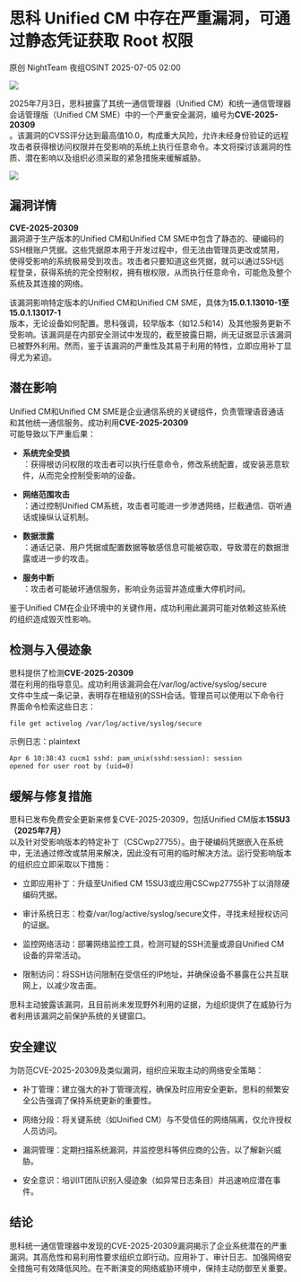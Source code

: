 #  思科 Unified CM 中存在严重漏洞，可通过静态凭证获取 Root 权限  
原创 NightTeam  夜组OSINT   2025-07-05 02:00  
  
![](https://mmbiz.qpic.cn/sz_mmbiz_png/GLyX5CgG8A1iaTj8eIk1SSvkOGg93dHicZxnUtJGrfvvT0H05mDuuCv0P7M2EmOeNXcIZXiaqcULl1ic0iaAJiavkc3g/640?wx_fmt=png&from=appmsg "")  
  
2025年7月3日，思科披露了其统一通信管理器（Unified CM）和统一通信管理器会话管理版（Unified CM SME）中的一个严重安全漏洞，编号为**CVE-2025-20309**  
。该漏洞的CVSS评分达到最高值10.0，构成重大风险，允许未经身份验证的远程攻击者获得根访问权限并在受影响的系统上执行任意命令。本文将探讨该漏洞的性质、潜在影响以及组织必须采取的紧急措施来缓解威胁。  
  
![](https://mmbiz.qpic.cn/sz_mmbiz_png/GLyX5CgG8A0LjokePcXw7UFGWBSrW9ZVM2YMkPOFOiaUbRZ9Sp6y1HjR0gOialevHKEVXvBmb1Dn8X0NvBVtcMOA/640?wx_fmt=png&from=appmsg "")  
## 漏洞详情  
  
**CVE-2025-20309**  
漏洞源于生产版本的Unified CM和Unified CM SME中包含了静态的、硬编码的SSH根账户凭据。这些凭据原本用于开发过程中，但无法由管理员更改或禁用，使得受影响的系统极易受到攻击。攻击者只要知道这些凭据，就可以通过SSH远程登录，获得系统的完全控制权，拥有根权限，从而执行任意命令，可能危及整个系统及其连接的网络。  
  
该漏洞影响特定版本的Unified CM和Unified CM SME，具体为**15.0.1.13010-1至15.0.1.13017-1**  
版本，无论设备如何配置。思科强调，较早版本（如12.5和14）及其他服务更新不受影响。该漏洞是在内部安全测试中发现的，截至披露日期，尚无证据显示该漏洞已被野外利用。然而，鉴于该漏洞的严重性及其易于利用的特性，立即应用补丁显得尤为紧迫。  
## 潜在影响  
  
Unified CM和Unified CM SME是企业通信系统的关键组件，负责管理语音通话和其他统一通信服务。成功利用**CVE-2025-20309**  
可能导致以下严重后果：  
- **系统完全受损**  
：获得根访问权限的攻击者可以执行任意命令，修改系统配置，或安装恶意软件，从而完全控制受影响的设备。  
  
- **网络范围攻击**  
：通过控制Unified CM系统，攻击者可能进一步渗透网络，拦截通信、窃听通话或操纵认证机制。  
  
- **数据泄露**  
：通话记录、用户凭据或配置数据等敏感信息可能被窃取，导致潜在的数据泄露或进一步的攻击。  
  
- **服务中断**  
：攻击者可能破坏通信服务，影响业务运营并造成重大停机时间。  
  
鉴于Unified CM在企业环境中的关键作用，成功利用此漏洞可能对依赖这些系统的组织造成毁灭性影响。  
## 检测与入侵迹象  
  
思科提供了检测**CVE-2025-20309**  
潜在利用的指导意见。成功利用该漏洞会在/var/log/active/syslog/secure  
文件中生成一条记录，表明存在根级别的SSH会话。管理员可以使用以下命令行界面命令检索这些日志：  
```
file get activelog /var/log/active/syslog/secure
```  
  
示例日志：plaintext  
```
Apr 6 10:38:43 cucm1 sshd: pam_unix(sshd:session): session opened for user root by (uid=0)
```  
## 缓解与修复措施  
  
思科已发布免费安全更新来修复CVE-2025-20309，包括Unified CM版本**15SU3（2025年7月）**  
以及针对受影响版本的特定补丁（CSCwp27755）。由于硬编码凭据嵌入在系统中，无法通过修改或禁用来解决，因此没有可用的临时解决方法。运行受影响版本的组织应立即采取以下措施：  
- 立即应用补丁：升级至Unified CM 15SU3或应用CSCwp27755补丁以消除硬编码凭据。  
  
- 审计系统日志：检查/var/log/active/syslog/secure文件，寻找未经授权访问的证据。  
  
- 监控网络活动：部署网络监控工具，检测可疑的SSH流量或源自Unified CM设备的异常活动。  
  
- 限制访问：将SSH访问限制在受信任的IP地址，并确保设备不暴露在公共互联网上，以减少攻击面。  
  
思科主动披露该漏洞，且目前尚未发现野外利用的证据，为组织提供了在威胁行为者利用该漏洞之前保护系统的关键窗口。  
## 安全建议  
  
为防范CVE-2025-20309及类似漏洞，组织应采取主动的网络安全策略：  
- 补丁管理：建立强大的补丁管理流程，确保及时应用安全更新。思科的频繁安全公告强调了保持系统更新的重要性。  
  
- 网络分段：将关键系统（如Unified CM）与不受信任的网络隔离，仅允许授权人员访问。  
  
- 漏洞管理：定期扫描系统漏洞，并监控思科等供应商的公告，以了解新兴威胁。  
  
- 安全意识：培训IT团队识别入侵迹象（如异常日志条目）并迅速响应潜在事件。  
  
## 结论  
  
思科统一通信管理器中发现的CVE-2025-20309漏洞揭示了企业系统潜在的严重漏洞。其高危性和易利用性要求组织立即行动。应用补丁、审计日志、加强网络安全措施可有效降低风险。在不断演变的网络威胁环境中，保持主动防御至关重要。  
  
  
